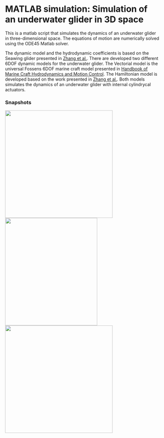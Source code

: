 # MATLAB simulation:  Simulation of an underwater glider in 3D space

This is a matlab script that simulates the dynamics of an underwater glider in three-dimensional space. The equations of motion are numerically solved using the ODE45 Matlab solver.

 The dynamic model and the hydrodynamic coefficients is based on the Seawing glider presented in [Zhang et al.](https://www.researchgate.net/publication/256817942_Spiraling_motion_of_underwater_gliders_Modeling_analysis_and_experimental_results). There are developed two different 6DOF dynamic models for the underwater glider. The Vectorial model is the universal Fossens 6DOF marine craft model presented in  [Handbook of Marine Craft Hydrodynamics and Motion Control](https://onlinelibrary.wiley.com/doi/book/10.1002/9781119994138). The Hamiltonian model is developed based on the work presented in  [Zhang et al.](https://www.researchgate.net/publication/256817942_Spiraling_motion_of_underwater_gliders_Modeling_analysis_and_experimental_results). Both models simulates the dynamics of an underwater glider with internal cylindrycal actuators. 
 
### Snapshots

<p float="left">
  <img src="https://user-images.githubusercontent.com/59923925/106399047-b691d200-6416-11eb-9be3-2dc0fb4da615.png"  width="350" height="350" />
  <img src="https://user-images.githubusercontent.com/59923925/106398998-72063680-6416-11eb-88f0-e0137d4383e7.png"  width="300" height="350" /> 
  <img src="https://user-images.githubusercontent.com/59923925/106399052-b98cc280-6416-11eb-8fc5-5a6aac4ebf39.png"  width="350" height="350" />
</p>
